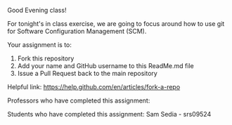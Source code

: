 Good Evening class!

For tonight's in class exercise, we are going to focus around how to use git for Software Configuration Management (SCM).

Your assignment is to:

1. Fork this repository
2. Add your name and GitHub username to this ReadMe.md file
3. Issue a Pull Request back to the main repository

Helpful link: https://help.github.com/en/articles/fork-a-repo

Professors who have completed this assignment:

Students who have completed this assignment:
Sam Sedia - srs09524

